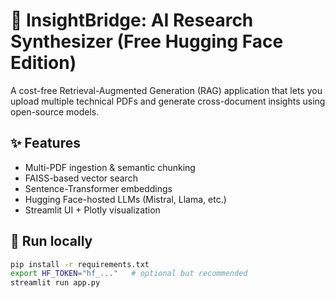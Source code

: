 # 🧠 InsightBridge: AI Research Synthesizer (Free Hugging Face Edition)

A cost-free Retrieval-Augmented Generation (RAG) application that lets you upload multiple technical PDFs and 
generate cross-document insights using open-source models.

## ✨ Features
- Multi-PDF ingestion & semantic chunking  
- FAISS-based vector search  
- Sentence-Transformer embeddings  
- Hugging Face-hosted LLMs (Mistral, Llama, etc.)  
- Streamlit UI + Plotly visualization  

## 🚀 Run locally
```bash
pip install -r requirements.txt
export HF_TOKEN="hf_..."   # optional but recommended
streamlit run app.py
